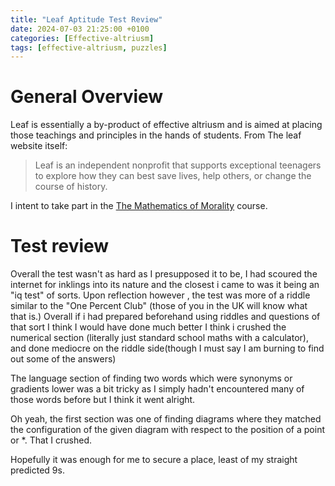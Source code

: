 ```yaml
---
title: "Leaf Aptitude Test Review"
date: 2024-07-03 21:25:00 +0100
categories: [Effective-altriusm]
tags: [effective-altriusm, puzzles]
---
```

# General Overview
Leaf is essentially a by-product of effective altriusm and is aimed at placing those teachings and principles in the hands of students. From The leaf website itself:
> Leaf is an independent nonprofit that supports exceptional teenagers to explore how they can best save lives, help others, or change the course of history.

I intent to take part in the [The Mathematics of Morality](https://www.leaf.courses/the-mathematics-of-morality) course.

# Test review
Overall the test wasn't as hard as I presupposed it to be, I had scoured the internet for inklings into its nature and the closest i came to was it being an "iq test" of sorts. Upon reflection however , the test was more of a riddle similar to the "One Percent Club" (those of you in the UK will know what that is.)
Overall if i had prepared beforehand using riddles and questions of that sort I think I would have done much better
I think i crushed the numerical section (literally just standard school maths with a calculator), and done mediocre on the riddle side(though I must say I am burning to find out some of the answers)

The language section of finding two words which were synonyms or gradients lower was a bit tricky as I simply hadn't encountered many of those words before but I think it went alright.

Oh yeah, the first section was one of finding diagrams where they matched the configuration of the given diagram with respect to the position of a point or *. That I crushed.

Hopefully it was enough for me to secure a place, least of my straight predicted 9s.


